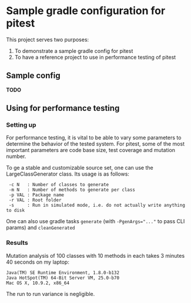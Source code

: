 # Sample gradle configuration for pitest

This project serves two purposes:

1. To demonstrate a sample gradle config for pitest
2. To have a reference project to use in performance testing of pitest

## Sample config

**TODO**

## Using for performance testing

### Setting up

For performance testing, it is vital to be able to vary some parameters to determine the behavior of the tested system.
For pitest, some of the most important parameters are code base size, test coverage and mutation number.

To ge a stable and customizable source set, one can use the LargeClassGenerator class. Its usage is as follows:

```
 -c N   : Number of classes to generate
 -m N   : Number of methods to generate per class
 -p VAL : Package name
 -r VAL : Root folder
 -s     : Run in simulated mode, i.e. do not actually write anything to disk
```

One can also use gradle tasks ```generate``` (with ```-PgenArgs="..."``` to pass CLI params) and ```cleanGenerated```

### Results

Mutation analysis of 100 classes with 10 methods in each takes 3 minutes 40 seconds on my laptop:

```
Java(TM) SE Runtime Environment, 1.8.0-b132
Java HotSpot(TM) 64-Bit Server VM, 25.0-b70
Mac OS X, 10.9.2, x86_64
```

The run to run variance is negligible.